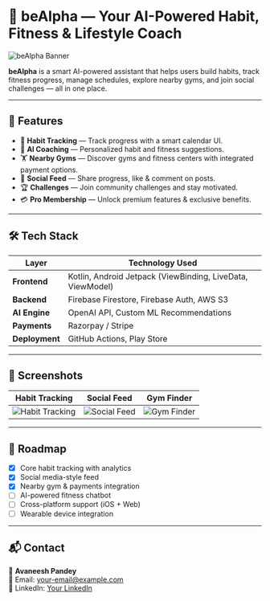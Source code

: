 # 🌟 beAlpha — Your AI-Powered Habit, Fitness & Lifestyle Coach

![beAlpha Banner](https://via.placeholder.com/1000x250.png?text=beAlpha+AI+Agent+App)

**beAlpha** is a smart AI-powered assistant that helps users build habits, track fitness progress, manage schedules, explore nearby gyms, and join social challenges — all in one place.

---

## 🚀 Features

- 📅 **Habit Tracking** — Track progress with a smart calendar UI.
- 🤖 **AI Coaching** — Personalized habit and fitness suggestions.
- 🏋️ **Nearby Gyms** — Discover gyms and fitness centers with integrated payment options.
- 💬 **Social Feed** — Share progress, like & comment on posts.
- 🏆 **Challenges** — Join community challenges and stay motivated.
- 💳 **Pro Membership** — Unlock premium features & exclusive benefits.

---

## 🛠 Tech Stack

| Layer          | Technology Used |
|----------------|-----------------|
| **Frontend**   | Kotlin, Android Jetpack (ViewBinding, LiveData, ViewModel) |
| **Backend**    | Firebase Firestore, Firebase Auth, AWS S3 |
| **AI Engine**  | OpenAI API, Custom ML Recommendations |
| **Payments**   | Razorpay / Stripe |
| **Deployment** | GitHub Actions, Play Store |

---

## 📸 Screenshots

| Habit Tracking | Social Feed | Gym Finder |
|---|---|---|
| ![Habit Tracking](https://via.placeholder.com/200x400.png?text=Habit+Tracking) | ![Social Feed](https://via.placeholder.com/200x400.png?text=Social+Feed) | ![Gym Finder](https://via.placeholder.com/200x400.png?text=Gym+Finder) |

---

## 📍 Roadmap

- [x] Core habit tracking with analytics
- [x] Social media-style feed
- [x] Nearby gym & payments integration
- [ ] AI-powered fitness chatbot
- [ ] Cross-platform support (iOS + Web)
- [ ] Wearable device integration

---


## 📬 Contact

👤 **Avaneesh Pandey**  
📧 Email: [your-email@example.com](mailto:avaneeshpandey0830@gmail.com)  
🔗 LinkedIn: [Your LinkedIn](https://www.linkedin.com/in/avaneesh-pandey0830/)  
